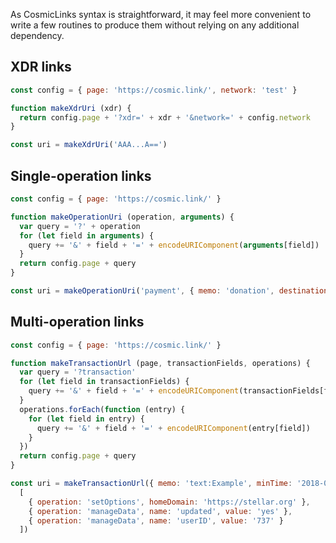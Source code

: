 As CosmicLinks syntax is straightforward, it may feel more convenient to write
a few routines to produce them without relying on any additional dependency.

## XDR links

```js
const config = { page: 'https://cosmic.link/', network: 'test' }

function makeXdrUri (xdr) {
  return config.page + '?xdr=' + xdr + '&network=' + config.network
}

const uri = makeXdrUri('AAA...A==')
```

## Single-operation links

```js
const config = { page: 'https://cosmic.link/' }

function makeOperationUri (operation, arguments) {
  var query = '?' + operation
  for (let field in arguments) {
    query += '&' + field + '=' + encodeURIComponent(arguments[field])
  }
  return config.page + query
}

const uri = makeOperationUri('payment', { memo: 'donation', destination: 'tips*cosmic.link', amount: '20' })
```

## Multi-operation links

```js
const config = { page: 'https://cosmic.link/' }

function makeTransactionUrl (page, transactionFields, operations) {
  var query = '?transaction'
  for (let field in transactionFields) {
    query += '&' + field + '=' + encodeURIComponent(transactionFields[field])
  }
  operations.forEach(function (entry) {
    for (let field in entry) {
      query += '&' + field + '=' + encodeURIComponent(entry[field])
    }
  })
  return config.page + query
}

const uri = makeTransactionUrl({ memo: 'text:Example', minTime: '2018-07' },
  [
    { operation: 'setOptions', homeDomain: 'https://stellar.org' },
    { operation: 'manageData', name: 'updated', value: 'yes' },
    { operation: 'manageData', name: 'userID', value: '737' }
  ])
```
